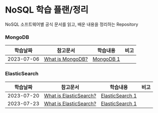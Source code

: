# NoSQL 학습 플랜/정리 
NoSQL 소프트웨어별 공식 문서를 읽고, 배운 내용을 정리하는 Repository

### MongoDB
|학습날짜|참고문서|학습내용|비고|
| ------ | ------ | ------ | ------ |
|2023-07-06| [What is MongoDB?](https://www.mongodb.com/docs/manual/#what-is-mongodb-)   | [MongoDB 1](MongoDB/MongoDB-Intro) | |


### ElasticSearch
|학습날짜|참고문서|학습내용|비고|
| ------ | ------ | ------ | ------ |
|2023-07-20| [What is ElasticSearch?](https://www.elastic.co/guide/index.html)   | [ElasticSearch 1](ElasticSearch/230720_ElasticSearch.md) | |
|2023-07-23| [What is ElasticSearch?](https://www.elastic.co/guide/en/elasticsearch/reference/current/elasticsearch-intro.html)   | [ElasticSearch 1](ElasticSearch/230723_ElasticSearch.md) | |